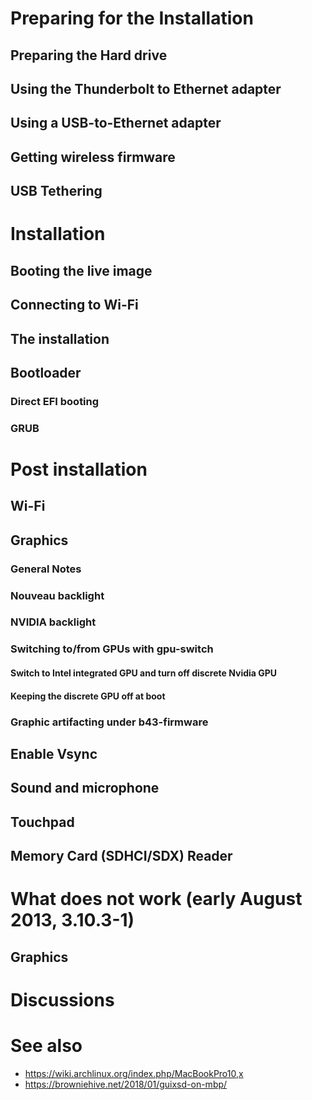 
# Preparing for the Installation

## Preparing the Hard drive

## Using the Thunderbolt to Ethernet adapter

## Using a USB-to-Ethernet adapter

## Getting wireless firmware

## USB Tethering

# Installation

## Booting the live image

## Connecting to Wi-Fi

## The installation

## Bootloader

### Direct EFI booting

### GRUB

# Post installation

## Wi-Fi

## Graphics

### General Notes

### Nouveau backlight

### NVIDIA backlight

### Switching to/from GPUs with gpu-switch

#### Switch to Intel integrated GPU and turn off discrete Nvidia GPU

#### Keeping the discrete GPU off at boot

### Graphic artifacting under b43-firmware

## Enable Vsync

## Sound and microphone

## Touchpad

## Memory Card (SDHCI/SDX) Reader

# What does not work (early August 2013, 3.10.3-1)

## Graphics

# Discussions

# See also

- https://wiki.archlinux.org/index.php/MacBookPro10,x
- https://browniehive.net/2018/01/guixsd-on-mbp/
